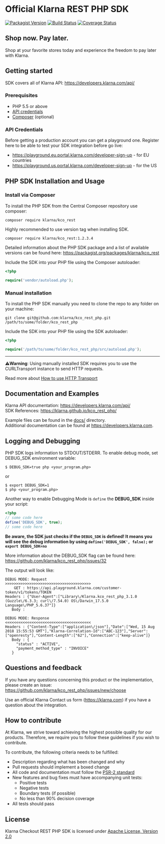 # Official Klarna REST PHP SDK
[![Packagist Version][packagist-image]](https://packagist.org/packages/klarna/kco_rest)
[![Build Status][travis-image]](https://travis-ci.org/klarna/kco_rest_php)
[![Coverage Status][coveralls-image]](https://coveralls.io/r/klarna/kco_rest_php?branch=v4.x)

## Shop now. Pay later.

Shop at your favorite stores today and experience the freedom to pay later with Klarna.


## Getting started

SDK covers all of Klarna API: https://developers.klarna.com/api/

### Prerequisites
* PHP 5.5 or above
* [API credentials](#api-credentials)
* [Composer](https://getcomposer.org/) (optional)


### API Credentials

Before getting a production account you can get a playground one.
Register here to be able to test your SDK integration before go live:

- https://playground.eu.portal.klarna.com/developer-sign-up - for EU countries
- https://playground.us.portal.klarna.com/developer-sign-up - for the US


## PHP SDK Installation and Usage

### Install via Composer

To install the PHP SDK from the Central Composer repository use composer:

```shell
composer require klarna/kco_rest
```

Highly recommended to use version tag when installing SDK.

```shell
composer require klarna/kco_rest:1.2.3.4
```

Detailed information about the PHP SDK package and a list of available versions can be found here:
https://packagist.org/packages/klarna/kco_rest

Include the SDK into your PHP file using the Composer autoloader:

```php
<?php

require('vendor/autoload.php');
```

### Manual installation

To install the PHP SDK manually you need to clone the repo to any folder on your machine:
```shell
git clone git@github.com:klarna/kco_rest_php.git /path/to/some/folder/kco_rest_php
```

Include the SDK into your PHP file using the SDK autoloader:
```php
<?php

require('/path/to/some/folder/kco_rest_php/src/autoload.php');
```

---
⚠️**Warning**: Using manually installed SDK requires you to use the CURLTransport instance to send HTTP requests.

Read more about [How to use HTTP Transport](docs/http_transport.md)

## Documentation and Examples

Klarna API documentation: https://developers.klarna.com/api/  
SDK References: https://klarna.github.io/kco_rest_php/


Example files can be found in the [docs/](docs/) directory.  
Additional documentation can be found at https://developers.klarna.com.


## Logging and Debugging

PHP SDK logs information to STDOUT/STDERR. To enable debug mode, set DEBUG_SDK environment variable:

```shell
$ DEBUG_SDK=true php <your_program.php>
```

or

```shell
$ export DEBUG_SDK=1
$ php <your_program.php>
```

Another way to enable Debugging Mode is `define` the **DEBUG_SDK** inside your script:

```php
<?php
// some code here
define('DEBUG_SDK', true);
// some code here
```

**Be aware, the SDK just checks if the `DEBUG_SDK` is defined! It means you will see the debug information
by using `define('DEBUG_SDK', false);` or `export DEBUG_SDK=no`**

More information about the DEBUG_SDK flag can be found here: https://github.com/klarna/kco_rest_php/issues/32

The output will look like:

```
DEBUG MODE: Request
>>>>>>>>>>>>>>>>>>>>>>>>>>>>>>>>>>>>>>>
    GET : https://api.playground.klarna.com/customer-token/v1/tokens/TOKEN
Headers : {"User-Agent":["Library\/Klarna.kco_rest_php_3.1.0 (Guzzle\/6.3.3; curl\/7.54.0) OS\/Darwin_17.5.0 Language\/PHP_5.6.37"]}
   Body :

DEBUG MODE: Response
<<<<<<<<<<<<<<<<<<<<<<<<<<<<<<<<<<<<<<<
Headers : {"Content-Type":["application\/json"],"Date":["Wed, 15 Aug 2018 15:55:53 GMT"],"Klarna-Correlation-Id":["ABC-123"],"Server":["openresty"],"Content-Length":["62"],"Connection":["keep-alive"]}
   Body : {
     "status" : "ACTIVE",
     "payment_method_type" : "INVOICE"
   }
```


## Questions and feedback
If you have any questions concerning this product or the implementation,
please create an issue: https://github.com/klarna/kco_rest_php/issues/new/choose

Use an official Klarna Contact us form (https://klarna.com) if you have a question about the integration.


## How to contribute
At Klarna, we strive toward achieving the highest possible quality for our
products. Therefore, we require you to follow these guidelines if you wish
to contribute.

To contribute, the following criteria needs to be fulfilled:

* Description regarding what has been changed and why
* Pull requests should implement a boxed change
* All code and documentation must follow the [PSR-2 standard](http://www.php-fig.org/psr/psr-2/)
* New features and bug fixes must have accompanying unit tests:
    * Positive tests
    * Negative tests
    * Boundary tests (if possible)
    * No less than 90% decision coverage
* All tests should pass


## License
Klarna Checkout REST PHP SDK is licensed under
[Apache License, Version 2.0](http://www.apache.org/LICENSE-2.0)

[packagist-image]: https://img.shields.io/packagist/v/klarna/kco_rest.svg?style=flat
[travis-image]: https://img.shields.io/travis/klarna/kco_rest_php/v4.x.svg?style=flat
[coveralls-image]: https://img.shields.io/coveralls/klarna/kco_rest_php/v4.x.svg?style=flat
